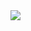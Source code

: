 <img align="right" src="https://visitor-badge.laobi.icu/badge?page_id=Cendana-Citrawan.Cendana-Citrawan" />
